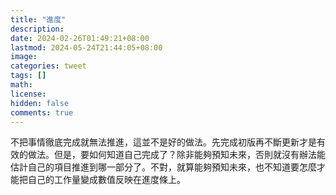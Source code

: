 ```yaml
---
title: "進度"
description: 
date: 2024-02-26T01:49:21+08:00
lastmod: 2024-05-24T21:44:05+08:00
image: 
categories: tweet
tags: []
math: 
license: 
hidden: false
comments: true
---
```


不把事情徹底完成就無法推進，這並不是好的做法。先完成初版再不斷更新才是有效的做法。但是，要如何知道自己完成了？除非能夠預知未來，否則就沒有辦法能估計自己的項目推進到哪一部分了。不對，就算能夠預知未來，也不知道要怎麼才能把自己的工作量變成數值反映在進度條上。


